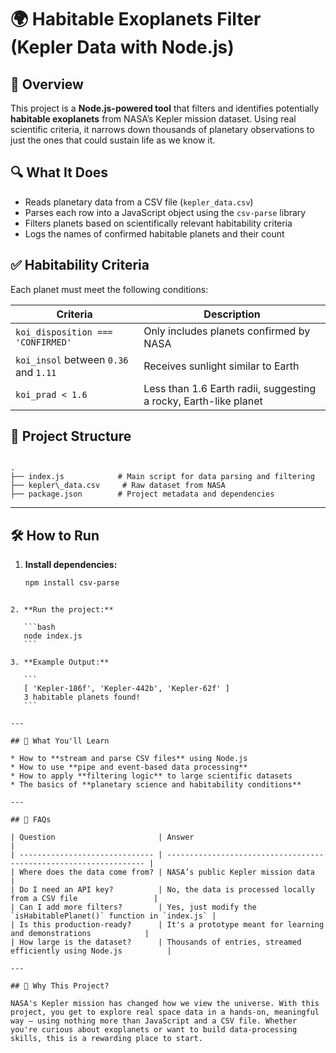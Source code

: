 
# 🌍 Habitable Exoplanets Filter (Kepler Data with Node.js)

## 🚀 Overview

This project is a **Node.js-powered tool** that filters and identifies potentially **habitable exoplanets** from NASA’s Kepler mission dataset. Using real scientific criteria, it narrows down thousands of planetary observations to just the ones that could sustain life as we know it.


## 🔍 What It Does

- Reads planetary data from a CSV file (`kepler_data.csv`)
- Parses each row into a JavaScript object using the `csv-parse` library
- Filters planets based on scientifically relevant habitability criteria
- Logs the names of confirmed habitable planets and their count


## ✅ Habitability Criteria

Each planet must meet the following conditions:

| Criteria                          | Description                                                       |
|----------------------------------|-------------------------------------------------------------------|
| `koi_disposition === 'CONFIRMED'` | Only includes planets confirmed by NASA                          |
| `koi_insol` between `0.36` and `1.11` | Receives sunlight similar to Earth                            |
| `koi_prad < 1.6`                 | Less than 1.6 Earth radii, suggesting a rocky, Earth-like planet |


## 📁 Project Structure

```

.
├── index.js            # Main script for data parsing and filtering
├── kepler\_data.csv     # Raw dataset from NASA
├── package.json        # Project metadata and dependencies

````

---

## 🛠 How to Run

1. **Install dependencies:**
   ```bash
   npm install csv-parse
````

2. **Run the project:**

   ```bash
   node index.js
   ```

3. **Example Output:**

   ```
   [ 'Kepler-186f', 'Kepler-442b', 'Kepler-62f' ]
   3 habitable planets found!
   ```

---

## 🧠 What You'll Learn

* How to **stream and parse CSV files** using Node.js
* How to use **pipe and event-based data processing**
* How to apply **filtering logic** to large scientific datasets
* The basics of **planetary science and habitability conditions**

---

## 🤔 FAQs

| Question                       | Answer                                                            |
| ------------------------------ | ----------------------------------------------------------------- |
| Where does the data come from? | NASA’s public Kepler mission data                                 |
| Do I need an API key?          | No, the data is processed locally from a CSV file                 |
| Can I add more filters?        | Yes, just modify the `isHabitablePlanet()` function in `index.js` |
| Is this production-ready?      | It's a prototype meant for learning and demonstrations            |
| How large is the dataset?      | Thousands of entries, streamed efficiently using Node.js          |

---

## 🌌 Why This Project?

NASA's Kepler mission has changed how we view the universe. With this project, you get to explore real space data in a hands-on, meaningful way — using nothing more than JavaScript and a CSV file. Whether you're curious about exoplanets or want to build data-processing skills, this is a rewarding place to start.
